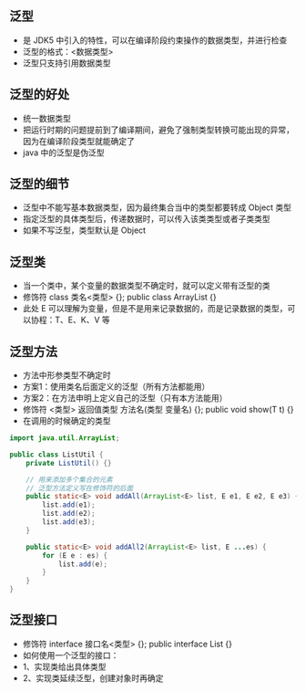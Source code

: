 ## 泛型
* 是 JDK5 中引入的特性，可以在编译阶段约束操作的数据类型，并进行检查
* 泛型的格式：<数据类型>
* 泛型只支持引用数据类型


## 泛型的好处
* 统一数据类型
* 把运行时期的问题提前到了编译期间，避免了强制类型转换可能出现的异常，因为在编译阶段类型就能确定了
* java 中的泛型是伪泛型

## 泛型的细节
* 泛型中不能写基本数据类型，因为最终集合当中的类型都要转成 Object 类型
* 指定泛型的具体类型后，传递数据时，可以传入该类类型或者子类类型
* 如果不写泛型，类型默认是 Object

## 泛型类
* 当一个类中，某个变量的数据类型不确定时，就可以定义带有泛型的类
* 修饰符 class 类名<类型> {}; public class ArrayList<E> {}
* 此处 E 可以理解为变量，但是不是用来记录数据的，而是记录数据的类型，可以协程：T、E、K、V 等

## 泛型方法
* 方法中形参类型不确定时
* 方案1：使用类名后面定义的泛型（所有方法都能用）
* 方案2：在方法申明上定义自己的泛型（只有本方法能用）
* 修饰符 <类型> 返回值类型 方法名(类型 变量名) {}; public <T> void show(T t) {}
* 在调用的时候确定的类型
```java
import java.util.ArrayList;

public class ListUtil {
    private ListUtil() {}

    // 用来添加多个集合的元素
    // 泛型方法定义写在修饰符的后面
    public static<E> void addAll(ArrayList<E> list, E e1, E e2, E e3) {
        list.add(e1);
        list.add(e2);
        list.add(e3);
    }

    public static<E> void addAll2(ArrayList<E> list, E ...es) {
        for (E e : es) {
            list.add(e);
        }
    }
}
```

## 泛型接口
* 修饰符 interface 接口名<类型> {}; public interface List<E> {}
* 如何使用一个泛型的接口：
* 1、实现类给出具体类型
* 2、实现类延续泛型，创建对象时再确定
